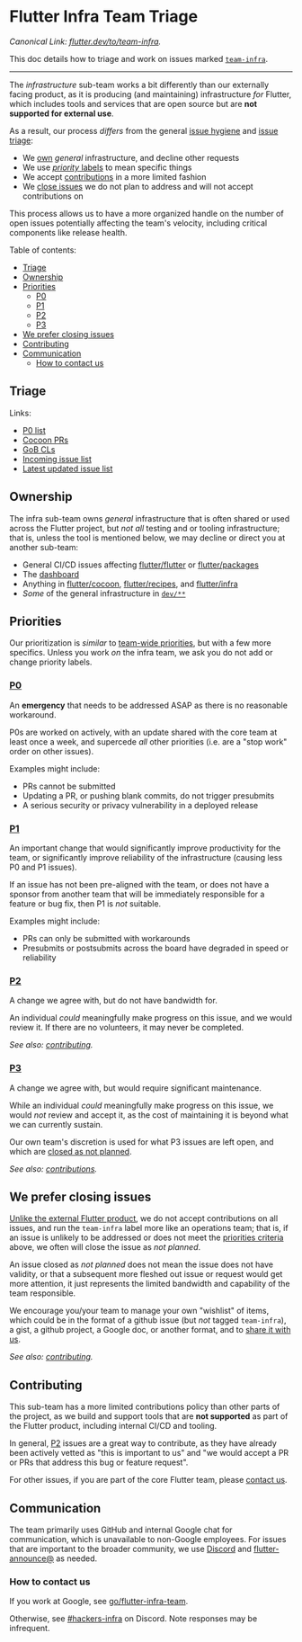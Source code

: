 # Flutter Infra Team Triage

_Canonical Link: [flutter.dev/to/team-infra](https://flutter.dev/to/team-infra)._

This doc details how to triage and work on issues marked [`team-infra`][].

[`team-infra`]: https://github.com/flutter/flutter/issues?q=is%3Aissue%20state%3Aopen%20label%3Ateam-infra

---

The _infrastructure_ sub-team works a bit differently than our externally
facing product, as it is producing (and maintaining) infrastructure _for_
Flutter, which includes tools and services that are open source but are **not
supported for external use**.

As a result, our process _differs_ from the general [issue hygiene](../contributing/issue_hygiene/) and [issue triage](README.md):

- We [own](#ownership) _general_ infrastructure, and decline other requests
- We use [_priority_ labels](#priorities) to mean specific things
- We accept [contributions](#contributing) in a more limited fashion
- We [close issues](#we-prefer-closing-issues) we do not plan to address and
  will not accept contributions on

This process allows us to have a more organized handle on the number of open
issues potentially affecting the team's velocity, including critical components
like release health.

Table of contents:

- [Triage](#triage)
- [Ownership](#ownership)
- [Priorities](#priorities)
  - [P0](#p0)
  - [P1](#p1)
  - [P2](#p2)
  - [P3](#p3)
- [We prefer closing issues](#we-prefer-closing-issues)
- [Contributing](#contributing)
- [Communication](#communication)
  - [How to contact us](#how-to-contact-us)

## Triage

Links:

- [P0 list](https://github.com/flutter/flutter/issues?q=is%3Aissue+is%3Aopen+label%3Ateam-infra+label%3AP0+sort%3Aupdated-asc)
- [Cocoon PRs](https://github.com/flutter/cocoon/pulls)
- [GoB CLs](https://flutter-review.googlesource.com/q/status:open+-is:wip)
- [Incoming issue list](https://github.com/flutter/flutter/issues?q=is%3Aissue+is%3Aopen+label%3Ateam-infra%2Cfyi-infra+-label%3Atriaged-infra+no%3Aassignee+-label%3A%22will+need+additional+triage%22+sort%3Aupdated-asc)
- [Latest updated issue list](https://github.com/flutter/flutter/issues?q=is%3Aissue+is%3Aopen+label%3Ateam-infra%2Cfyi-infra+sort%3Aupdated-desc)

## Ownership

The infra sub-team owns _general_ infrastructure that is often shared or used
across the Flutter project, but _not all_ testing and or tooling infrastructure;
that is, unless the tool is mentioned below, we may decline or direct you at
another sub-team:

- General CI/CD issues affecting [flutter/flutter](https://github.com/flutter/flutter)
  or [flutter/packages](https://github.com/flutter/packages)
- The [dashboard](https://flutter-dashboard.appspot.com/)
- Anything in [flutter/cocoon](https://github.com/flutter/cocoon),
  [flutter/recipes](https://flutter.googlesource.com/recipes/), and
  [flutter/infra](https://flutter.googlesource.com/infra/)
- _Some_ of the general infrastructure in [`dev/**`](../../dev)

## Priorities

Our prioritization is _similar_ to [team-wide priorities](../contributing/issue_hygiene/README.md#priorities),
but with a few more specifics. Unless you work _on_ the infra team, we ask you
do not add or change priority labels.

### [P0](https://github.com/flutter/flutter/issues?q=state%3Aopen%20label%3Ateam-infra%20label%3AP0)

An **emergency** that needs to be addressed ASAP as there is no reasonable
workaround.

P0s are worked on actively, with an update shared with the core team at least
once a week, and supercede _all_ other priorities (i.e. are a "stop work" order
on other issues).

Examples might include:

- PRs cannot be submitted
- Updating a PR, or pushing blank commits, do not trigger presubmits
- A serious security or privacy vulnerability in a deployed release

### [P1](https://github.com/flutter/flutter/issues?q=state%3Aopen%20label%3Ateam-infra%20label%3AP1)

An important change that would significantly improve productivity for the team,
or significantly improve reliability of the infrastructure (causing less P0 and
P1 issues).

If an issue has not been pre-aligned with the team, or does not have a sponsor
from another team that will be immediately responsible for a feature or bug fix,
then P1 is _not_ suitable.

Examples might include:

- PRs can only be submitted with workarounds
- Presubmits or postsubmits across the board have degraded in speed or
  reliability

### [P2](https://github.com/flutter/flutter/issues?q=state%3Aopen%20label%3Ateam-infra%20label%3AP2)

A change we agree with, but do not have bandwidth for.

An individual _could_ meaningfully make progress on this issue, and we would review it. If there are no volunteers, it may never be completed.

_See also: [contributing](#contributing)._

### [P3](https://github.com/flutter/flutter/issues?q=state%3Aopen%20label%3Ateam-infra%20label%3AP3)

A change we agree with, but would require significant maintenance.

While an individual _could_ meaningfully make progress on this issue, we would
_not_ review and accept it, as the cost of maintaining it is beyond what we can
currently sustain.

Our own team's discretion is used for what P3 issues are left open, and which
are [closed as not planned](#we-prefer-closing-issues).

_See also: [contributions](#contributions)._

## We prefer closing issues

[Unlike the external Flutter product](../contributing/issue_hygiene/README.md#closing-issues),
we do not accept contributions on all issues, and run the `team-infra` label more
like an operations team; that is, if an issue is unlikely to be addressed or
does not meet the [priorities criteria](#priorities) above, we often will close
the issue as _not planned_.

An issue closed as _not planned_ does not mean the issue does not have validity,
or that a subsequent more fleshed out issue or request would get more attention,
it just represents the limited bandwidth and capability of the team responsible.

We encourage you/your team to manage your own "wishlist" of items, which could
be in the format of a github issue (but _not_ tagged `team-infra`), a gist,
a github project, a Google doc, or another format, and to
[share it with us](#how-to-contact-us).

_See also: [contributing](#contributing)._

## Contributing

This sub-team has a more limited contributions policy than other parts of the
project, as we build and support tools that are **not supported** as part of the
Flutter product, including internal CI/CD and tooling.

In general, [P2](#p2) issues are a great way to contribute, as they have already
been actively vetted as "this is important to us" and "we would accept a PR or
PRs that address this bug or feature request".

For other issues, if you are part of the core Flutter team, please
[contact us](#how-to-contact-us).

## Communication

The team primarily uses GitHub and internal Google chat for communication, which
is unavailable to non-Google employees. For issues that are important to the
broader community, we use [Discord](https://discord.com/channels/608014603317936148/608116355836805126)
and [flutter-announce@](https://groups.google.com/g/flutter-announce) as needed.

### How to contact us

If you work at Google, see [go/flutter-infra-team](http://goto.google.com/flutter-infra-team).

Otherwise, see [#hackers-infra](https://discord.com/channels/608014603317936148/608021351567065092)
on Discord. Note responses may be infrequent.
